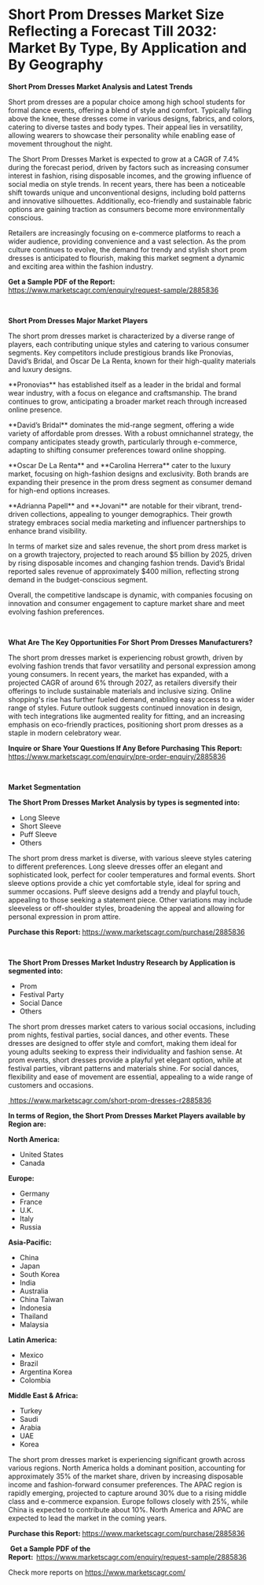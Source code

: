 <p><h1>Short Prom Dresses Market Size Reflecting a Forecast Till 2032: Market By Type, By Application and By Geography</h1></p><p><strong>Short Prom Dresses Market Analysis and Latest Trends</strong></p>
<p><p>Short prom dresses are a popular choice among high school students for formal dance events, offering a blend of style and comfort. Typically falling above the knee, these dresses come in various designs, fabrics, and colors, catering to diverse tastes and body types. Their appeal lies in versatility, allowing wearers to showcase their personality while enabling ease of movement throughout the night.</p><p>The Short Prom Dresses Market is expected to grow at a CAGR of 7.4% during the forecast period, driven by factors such as increasing consumer interest in fashion, rising disposable incomes, and the growing influence of social media on style trends. In recent years, there has been a noticeable shift towards unique and unconventional designs, including bold patterns and innovative silhouettes. Additionally, eco-friendly and sustainable fabric options are gaining traction as consumers become more environmentally conscious.</p><p>Retailers are increasingly focusing on e-commerce platforms to reach a wider audience, providing convenience and a vast selection. As the prom culture continues to evolve, the demand for trendy and stylish short prom dresses is anticipated to flourish, making this market segment a dynamic and exciting area within the fashion industry.</p></p>
<p><strong>Get a Sample PDF of the Report:&nbsp;</strong> <a href="https://www.marketscagr.com/enquiry/request-sample/2885836?utm_campaign=3122&utm_medium=2&utm_source=Github&utm_content=ia&utm_term=13032025&utm_id=short-prom-dresses">https://www.marketscagr.com/enquiry/request-sample/2885836</a></p>
<p>&nbsp;</p>
<p><strong>Short Prom Dresses Major Market Players</strong></p>
<p><p>The short prom dresses market is characterized by a diverse range of players, each contributing unique styles and catering to various consumer segments. Key competitors include prestigious brands like Pronovias, David’s Bridal, and Oscar De La Renta, known for their high-quality materials and luxury designs.</p><p>**Pronovias** has established itself as a leader in the bridal and formal wear industry, with a focus on elegance and craftsmanship. The brand continues to grow, anticipating a broader market reach through increased online presence. </p><p>**David’s Bridal** dominates the mid-range segment, offering a wide variety of affordable prom dresses. With a robust omnichannel strategy, the company anticipates steady growth, particularly through e-commerce, adapting to shifting consumer preferences toward online shopping.</p><p>**Oscar De La Renta** and **Carolina Herrera** cater to the luxury market, focusing on high-fashion designs and exclusivity. Both brands are expanding their presence in the prom dress segment as consumer demand for high-end options increases. </p><p>**Adrianna Papell** and **Jovani** are notable for their vibrant, trend-driven collections, appealing to younger demographics. Their growth strategy embraces social media marketing and influencer partnerships to enhance brand visibility.</p><p>In terms of market size and sales revenue, the short prom dress market is on a growth trajectory, projected to reach around $5 billion by 2025, driven by rising disposable incomes and changing fashion trends. David’s Bridal reported sales revenue of approximately $400 million, reflecting strong demand in the budget-conscious segment. </p><p>Overall, the competitive landscape is dynamic, with companies focusing on innovation and consumer engagement to capture market share and meet evolving fashion preferences.</p></p>
<p>&nbsp;</p>
<p><strong>What Are The Key Opportunities For Short Prom Dresses Manufacturers?</strong></p>
<p><p>The short prom dresses market is experiencing robust growth, driven by evolving fashion trends that favor versatility and personal expression among young consumers. In recent years, the market has expanded, with a projected CAGR of around 6% through 2027, as retailers diversify their offerings to include sustainable materials and inclusive sizing. Online shopping's rise has further fueled demand, enabling easy access to a wider range of styles. Future outlook suggests continued innovation in design, with tech integrations like augmented reality for fitting, and an increasing emphasis on eco-friendly practices, positioning short prom dresses as a staple in modern celebratory wear.</p></p>
<p><strong>Inquire or Share Your Questions If Any Before Purchasing This Report:</strong> <a href="https://www.marketscagr.com/enquiry/pre-order-enquiry/2885836?utm_campaign=3122&utm_medium=2&utm_source=Github&utm_content=ia&utm_term=13032025&utm_id=short-prom-dresses">https://www.marketscagr.com/enquiry/pre-order-enquiry/2885836</a></p>
<p>&nbsp;</p>
<p><strong>Market Segmentation</strong></p>
<p><strong>The Short Prom Dresses Market Analysis by types is segmented into:</strong></p>
<p><ul><li>Long Sleeve</li><li>Short Sleeve</li><li>Puff Sleeve</li><li>Others</li></ul></p>
<p><p>The short prom dress market is diverse, with various sleeve styles catering to different preferences. Long sleeve dresses offer an elegant and sophisticated look, perfect for cooler temperatures and formal events. Short sleeve options provide a chic yet comfortable style, ideal for spring and summer occasions. Puff sleeve designs add a trendy and playful touch, appealing to those seeking a statement piece. Other variations may include sleeveless or off-shoulder styles, broadening the appeal and allowing for personal expression in prom attire.</p></p>
<p><strong>Purchase this Report:&nbsp;</strong><a href="https://www.marketscagr.com/purchase/2885836?utm_campaign=3122&utm_medium=2&utm_source=Github&utm_content=ia&utm_term=13032025&utm_id=short-prom-dresses">https://www.marketscagr.com/purchase/2885836</a></p>
<p>&nbsp;</p>
<p><strong>The Short Prom Dresses Market Industry Research by Application is segmented into:</strong></p>
<p><ul><li>Prom</li><li>Festival Party</li><li>Social Dance</li><li>Others</li></ul></p>
<p><p>The short prom dresses market caters to various social occasions, including prom nights, festival parties, social dances, and other events. These dresses are designed to offer style and comfort, making them ideal for young adults seeking to express their individuality and fashion sense. At prom events, short dresses provide a playful yet elegant option, while at festival parties, vibrant patterns and materials shine. For social dances, flexibility and ease of movement are essential, appealing to a wide range of customers and occasions.</p></p>
<p><a href="https://www.marketscagr.com/short-prom-dresses-r2885836?utm_campaign=3122&utm_medium=2&utm_source=Github&utm_content=ia&utm_term=13032025&utm_id=short-prom-dresses">&nbsp;https://www.marketscagr.com/short-prom-dresses-r2885836</a></p>
<p><strong>In terms of Region, the Short Prom Dresses Market Players available by Region are:</strong></p>
<p>
    <p> <strong> North America: </strong>
        <ul>
            <li>United States</li>
            <li>Canada</li>
        </ul>
        </p> 
    <p> <strong> Europe: </strong>
        <ul>
            <li>Germany</li>
            <li>France</li>
            <li>U.K.</li>
            <li>Italy</li>
            <li>Russia</li>
        </ul>
        </p> 
    <p> <strong> Asia-Pacific: </strong>
        <ul>
            <li>China</li>
            <li>Japan</li>
            <li>South Korea</li>
            <li>India</li>
            <li>Australia</li>
            <li>China Taiwan</li>
            <li>Indonesia</li>
            <li>Thailand</li>
            <li>Malaysia</li>
        </ul>
        </p> 
    <p> <strong> Latin America: </strong>
        <ul>
            <li>Mexico</li>
            <li>Brazil</li>
            <li>Argentina Korea</li>
            <li>Colombia</li>
        </ul>
        </p> 
    <p> <strong> Middle East & Africa: </strong>
        <ul>
            <li>Turkey</li>
            <li>Saudi</li>
            <li>Arabia</li>
            <li>UAE</li>
            <li>Korea</li>
        </ul>
    </p>
    </p>
<p><p>The short prom dresses market is experiencing significant growth across various regions. North America holds a dominant position, accounting for approximately 35% of the market share, driven by increasing disposable income and fashion-forward consumer preferences. The APAC region is rapidly emerging, projected to capture around 30% due to a rising middle class and e-commerce expansion. Europe follows closely with 25%, while China is expected to contribute about 10%. North America and APAC are expected to lead the market in the coming years.</p></p>
<p><strong>Purchase this Report: </strong><a href="https://www.marketscagr.com/purchase/2885836?utm_campaign=3122&utm_medium=2&utm_source=Github&utm_content=ia&utm_term=13032025&utm_id=short-prom-dresses">https://www.marketscagr.com/purchase/2885836</a></p>
<p>&nbsp;<strong>Get a Sample PDF of the Report:&nbsp;&nbsp;</strong><a href="https://www.marketscagr.com/enquiry/request-sample/2885836?utm_campaign=3122&utm_medium=2&utm_source=Github&utm_content=ia&utm_term=13032025&utm_id=short-prom-dresses">https://www.marketscagr.com/enquiry/request-sample/2885836</a></p>
<p><strong></strong></p>
<p>Check more reports on <a href="https://www.marketscagr.com/?utm_campaign=3122&utm_medium=2&utm_source=Github&utm_content=ia&utm_term=13032025&utm_id=short-prom-dresses">https://www.marketscagr.com/</a></p>